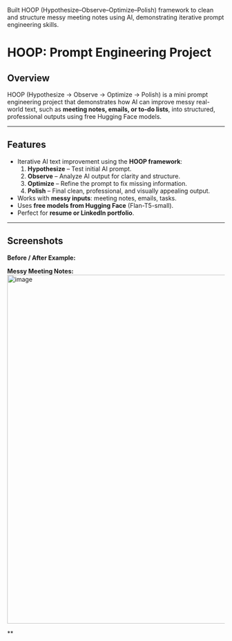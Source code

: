 Built HOOP (Hypothesize–Observe–Optimize–Polish) framework to clean and structure messy meeting notes using AI, demonstrating iterative prompt engineering skills.

# HOOP: Prompt Engineering Project

## Overview
HOOP (Hypothesize → Observe → Optimize → Polish) is a mini prompt engineering project that demonstrates how AI can improve messy real-world text, such as **meeting notes, emails, or to-do lists**, into structured, professional outputs using free Hugging Face models.

---

## Features
- Iterative AI text improvement using the **HOOP framework**:
  1. **Hypothesize** – Test initial AI prompt.
  2. **Observe** – Analyze AI output for clarity and structure.
  3. **Optimize** – Refine the prompt to fix missing information.
  4. **Polish** – Final clean, professional, and visually appealing output.
- Works with **messy inputs**: meeting notes, emails, tasks.
- Uses **free models from Hugging Face** (Flan-T5-small).
- Perfect for **resume or LinkedIn portfolio**.

---

## Screenshots
**Before / After Example:**

**Messy Meeting Notes:**<img width="1919" height="808" alt="image" src="https://github.com/user-attachments/assets/896d2cda-53a5-432f-a7b7-871a4a0dff98" />

**
